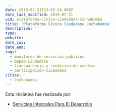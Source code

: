 ```yaml
---
date: 2019-07-21T23:02:24.000Z
date_last_modified: 2019-07-21
uid: plataforma-civica-ciudadana-cochabamba
title: 'Plataforma Cívica Ciudadana Cochabamba'
description: ''
type: 
website: 
date_ini: 
date_end: 
tags:
  - monitoreo-de-servicios-publicos
  - mapeo-ciudadano
  - transparencia-y-rendicion-de-cuentas
  - participación-ciudadana
cities: 
  - Cochabamba
---
```


Esta iniciativa fue realizada por:

- [Servicios Integrales Para El Desarrollo](/organizaciones/servicios-integrales-para-el-desarrollo)
